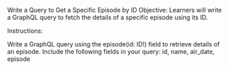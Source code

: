 Write a Query to Get a Specific Episode by ID
Objective: Learners will write a GraphQL query to fetch the details of a specific episode using its ID.

Instructions:

Write a GraphQL query using the episode(id: ID!) field to retrieve details of an episode. Include the following fields in your query: id, name, air_date, episode